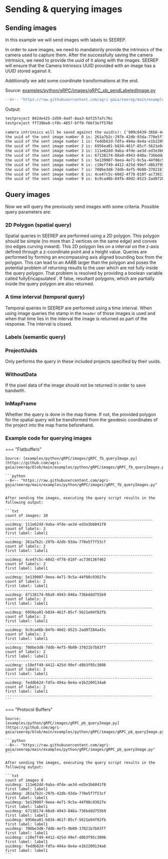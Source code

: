 # Sending & querying images

## Sending images

In this example we will send images with labels to SEEREP.

In order to save images, we need to mandatorily provide the intrinsics of the
camera used to capture them. After the successfully saving the camera intrinsics,
we need to provide the uuid of it along with the images. SEEREP will ensure that
the Camera Intrinsics UUID provided with an image has a UUID stored against it.

Additionally we add some coordinate transformations at the end.

Source:
[examples/python/gRPC/images/gRPC_pb_sendLabeledImage.py](https://github.com/agri-gaia/seerep/blob/main/examples/python/gRPC/images/gRPC_pb_sendLabeledImage.py)

```python
--8<-- "https://raw.githubusercontent.com/agri-gaia/seerep/main/examples/python/gRPC/images/gRPC_pb_sendLabeledImage.py"
```

Output:

```txt
testproject 842de425-2d50-4adf-8aa3-6df257a7c76c
testproject ff739be8-cf0c-4657-bff0-f66f3e7f578d

camera intrinsics will be saved against the uuid(s): {'909c8439-36b6-44ff-9561-f7921de5d8e8'}
the uuid of the sent image number 0 is: 261a7b2c-297b-42db-93da-770e5f7f53cf
the uuid of the sent image number 1 is: feddb62d-fdfa-494a-8e4a-e1b2209134a6
the uuid of the sent image number 2 is: 6956ea01-b834-461f-85cf-5621e04f02fb
the uuid of the sent image number 3 is: 111e62dd-9aba-4fde-ae3d-ed3e3b6041f8
the uuid of the sent image number 4 is: 67138174-08a9-4943-848a-736bddd755b9
the uuid of the sent image number 5 is: 5e139007-9eea-4e71-9c5a-44f08c93027e
the uuid of the sent image number 6 is: c10eff49-4412-425d-99ef-d8b3f95c3806
the uuid of the sent image number 7 is: 708be3d8-7ddb-4ef5-9b00-37021b7b83ff
the uuid of the sent image number 8 is: 4ce47c5c-60d2-4f78-810f-ac730136f462
the uuid of the sent image number 9 is: 6c9ca46b-84fb-40d2-8523-2ad07284a43c
```

## Query images

Now we will query the previously send images with some criteria. Possible query
parameters are:

### 2D Polygon (spatial query)

Spatial queries in SEEREP are performed using a 2D polygon. This polygon should
be simple (no more than 2 vertices on the same edge) and convex (no edges curving
inward). This 2D polygon lies on a interval on the z-axis defined through a
z-coordinate point and a height value. Queries are performed by forming an
encompassing axis aligned bounding box from the polygon. This can lead to an
AABB larger than the polygon and poses the potential problem of returning results
to the user which are not fully inside the query polygon. That problem is
resolved by providing a boolean variable called fullyEncapsulated`. If false,
resultant polygons, which are partially inside the query polygon are also returned.

### A time interval (temporal query)

Temporal queries in SEEREP are performed using a time interval. When using image
queries the stamp in the `header` of those images is used and when that time
lies in the interval the image is returned as part of the response. The interval
is closed.

### Labels (semantic query)

### ProjectUuids

Only performs the query in these included projects specified by their uuids.

### WithoutData

If the pixel data of the image should not be returned in order to save bandwith.

### InMapFrame

Whether the query is done in the map frame.
If not, the provided polygon for the spatial query will be transformed from the
geodesic coordinates of the project into the map frame beforehand.

### Example code for querying images

<!-- markdownlint-disable -->

=== "Flatbuffers"

    Source: [examples/python/gRPC/images/gRPC_fb_queryImage.py](https://github.com/agri-gaia/seerep/blob/main/examples/python/gRPC/images/gRPC_fb_queryImages.py)

    ```python
    --8<-- "https://raw.githubusercontent.com/agri-gaia/seerep/main/examples/python/gRPC/images/gRPC_fb_queryImages.py"
    ```

    After sending the images, executing the query script results in the following output:

    ```txt
    count of images: 10
    ------------------------------------------------------------------
    uuidmsg: 111e62dd-9aba-4fde-ae3d-ed3e3b6041f8
    count of labels: 2
    first label: label1
    ------------------------------------------------------------------
    uuidmsg: 261a7b2c-297b-42db-93da-770e5f7f53cf
    count of labels: 2
    first label: label1
    ------------------------------------------------------------------
    uuidmsg: 4ce47c5c-60d2-4f78-810f-ac730136f462
    count of labels: 2
    first label: label1
    ------------------------------------------------------------------
    uuidmsg: 5e139007-9eea-4e71-9c5a-44f08c93027e
    count of labels: 2
    first label: label1
    ------------------------------------------------------------------
    uuidmsg: 67138174-08a9-4943-848a-736bddd755b9
    count of labels: 2
    first label: label1
    ------------------------------------------------------------------
    uuidmsg: 6956ea01-b834-461f-85cf-5621e04f02fb
    count of labels: 2
    first label: label1
    ------------------------------------------------------------------
    uuidmsg: 6c9ca46b-84fb-40d2-8523-2ad07284a43c
    count of labels: 2
    first label: label1
    ------------------------------------------------------------------
    uuidmsg: 708be3d8-7ddb-4ef5-9b00-37021b7b83ff
    count of labels: 2
    first label: label1
    ------------------------------------------------------------------
    uuidmsg: c10eff49-4412-425d-99ef-d8b3f95c3806
    count of labels: 2
    first label: label1
    ------------------------------------------------------------------
    uuidmsg: feddb62d-fdfa-494a-8e4a-e1b2209134a6
    count of labels: 2
    first label: label1
    ------------------------------------------------------------------
    ```

=== "Protocol Buffers"

    Source:
    [examples/python/gRPC/images/gRPC_pb_queryImage.py](https://github.com/agri-gaia/seerep/blob/main/examples/python/gRPC/images/gRPC_pb_queryImage.py)

    ```python
    --8<-- "https://raw.githubusercontent.com/agri-gaia/seerep/main/examples/python/gRPC/images/gRPC_pb_queryImage.py"
    ```

    After sending the images, executing the query script results in the
    following output:

    ```txt
    count of images 8
    uuidmsg: 111e62dd-9aba-4fde-ae3d-ed3e3b6041f8
    first label: label1
    uuidmsg: 261a7b2c-297b-42db-93da-770e5f7f53cf
    first label: label1
    uuidmsg: 5e139007-9eea-4e71-9c5a-44f08c93027e
    first label: label1
    uuidmsg: 67138174-08a9-4943-848a-736bddd755b9
    first label: label1
    uuidmsg: 6956ea01-b834-461f-85cf-5621e04f02fb
    first label: label1
    uuidmsg: 708be3d8-7ddb-4ef5-9b00-37021b7b83ff
    first label: label1
    uuidmsg: c10eff49-4412-425d-99ef-d8b3f95c3806
    first label: label1
    uuidmsg: feddb62d-fdfa-494a-8e4a-e1b2209134a6
    first label: label1
    ```
